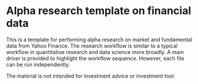 # Alpha research template on financial data

This is a template for performing alpha research on market and fundamental data from Yahoo Finance. The research workflow is similar to a typical workflow in quantitative research and data science more broadly. A main driver is provided to highlight the workflow sequence. However, each file can be run independently.

The material is not intended for investment advice or investment tool.



